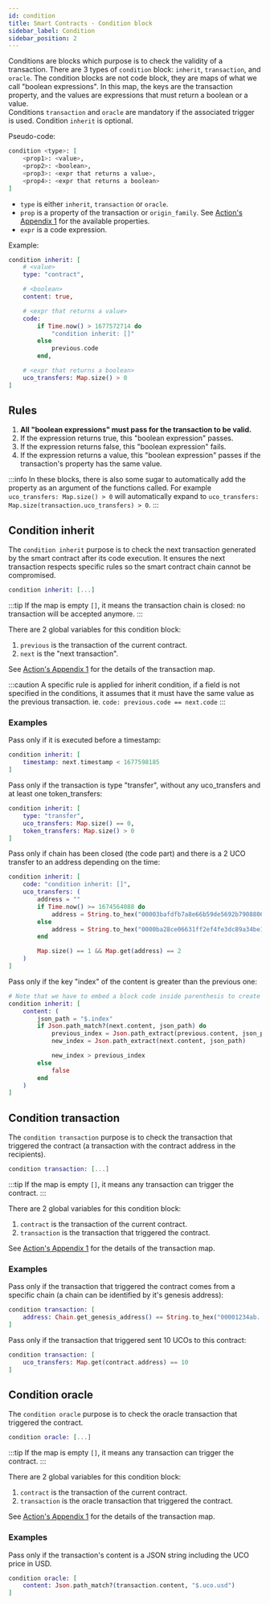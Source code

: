 ```yaml
---
id: condition
title: Smart Contracts - Condition block
sidebar_label: Condition
sidebar_position: 2
---
```


Conditions are blocks which purpose is to check the validity of a transaction. There are 3 types of `condition` block: `inherit`, `transaction`, and `oracle`. The condition blocks are not code block, they are maps of what we call "boolean expressions". In this map, the keys are the transaction property, and the values are expressions that must return a boolean or a value.  
Conditions `transaction` and `oracle` are mandatory if the associated trigger is used. Condition `inherit` is optional.

Pseudo-code:
```elixir
condition <type>: [
    <prop1>: <value>,
    <prop2>: <boolean>,
    <prop3>: <expr that returns a value>,
    <prop4>: <expr that returns a boolean>
]
```
- `type` is either `inherit`, `transaction` or `oracle`.
- `prop` is a property of the transaction or `origin_family`. See [Action's Appendix 1](/build/smart-contracts/reference/actions#appendix-1-the-transaction-map) for the available properties.
- `expr` is a code expression.

Example:
```elixir
condition inherit: [
    # <value>
    type: "contract",

    # <boolean>
    content: true,

    # <expr that returns a value>
    code: 
        if Time.now() > 1677572714 do 
            "condition inherit: []"
        else
            previous.code
        end,

    # <expr that returns a boolean>
    uco_transfers: Map.size() > 0
]
```

## Rules

1. **All "boolean expressions" must pass for the transaction to be valid.**
1. If the expression returns true, this "boolean expression" passes.
1. If the expression returns false, this "boolean expression" fails.
1. If the expression returns a value, this "boolean expression" passes if the transaction's property has the same value.

:::info
In these blocks, there is also some sugar to automatically add the property as an argument of the functions called. For example `uco_transfers: Map.size() > 0` will automatically expand to `uco_transfers: Map.size(transaction.uco_transfers) > 0`.
:::

## Condition inherit

The `condition inherit` purpose is to check the next transaction generated by the smart contract after its code execution. It ensures the next transaction respects specific rules so the smart contract chain cannot be compromised.

```elixir 
condition inherit: [...]
```

:::tip
If the map is empty `[]`, it means the transaction chain is closed: no transaction will be accepted anymore.
:::

There are 2 global variables for this condition block:
1. `previous` is the transaction of the current contract.
1. `next` is the "next transaction".

See [Action's Appendix 1](/build/smart-contracts/reference/actions#appendix-1-the-transaction-map) for the details of the transaction map.

:::caution
A specific rule is applied for inherit condition, if a field is not specified in the conditions, it assumes that it must have the same value as the previous transaction. ie. `code: previous.code == next.code`
:::

### Examples

Pass only if it is executed before a timestamp:
```elixir 
condition inherit: [
    timestamp: next.timestamp < 1677598185
]
```

Pass only if the transaction is type "transfer", without any uco_transfers and at least one token_transfers:
```elixir
condition inherit: [
    type: "transfer",
    uco_transfers: Map.size() == 0,
    token_transfers: Map.size() > 0
]
```

Pass only if chain has been closed (the code part) and there is a 2 UCO transfer to an address depending on the time:
```elixir 
condition inherit: [
    code: "condition inherit: []",
    uco_transfers: (
        address = ""
        if Time.now() >= 1674564088 do
            address = String.to_hex("00003bafdfb7a8e66b59de5692b79088063853bbd69a7d555faec906e6215e57ff98")
        else 
            address = String.to_hex("0000ba28ce06631ff2ef4fe3dc89a34be13c0d252f8952bbfa3173b03dbef3c04afd")
        end

        Map.size() == 1 && Map.get(address) == 2
    )
]
```

Pass only if the key "index" of the content is greater than the previous one:
```elixir
# Note that we have to embed a block code inside parenthesis to create variable
condition inherit: [
    content: (
        json_path = "$.index"
        if Json.path_match?(next.content, json_path) do
            previous_index = Json.path_extract(previous.content, json_path)
            new_index = Json.path_extract(next.content, json_path)

            new_index > previous_index
        else
            false
        end
    )
]
```

## Condition transaction

The `condition transaction` purpose is to check the transaction that triggered the contract (a transaction with the contract address in the recipients).

```elixir
condition transaction: [...]
```

:::tip
If the map is empty `[]`, it means any transaction can trigger the contract.
:::

There are 2 global variables for this condition block:
1. `contract` is the transaction of the current contract.
1. `transaction` is the transaction that triggered the contract.

See [Action's Appendix 1](/build/smart-contracts/reference/actions#appendix-1-the-transaction-map) for the details of the transaction map.

### Examples

Pass only if the transaction that triggered the contract comes from a specific chain (a chain can be identified by it's genesis address):
```elixir 
condition transaction: [
    address: Chain.get_genesis_address() == String.to_hex("00001234ab...")
]
```

Pass only if the transaction that triggered sent 10 UCOs to this contract:
```elixir 
condition transaction: [
    uco_transfers: Map.get(contract.address) == 10
]
```

## Condition oracle

The `condition oracle` purpose is to check the oracle transaction that triggered the contract.

```elixir
condition oracle: [...]
```

:::tip
If the map is empty `[]`, it means any transaction can trigger the contract.
:::

There are 2 global variables for this condition block:
1. `contract` is the transaction of the current contract.
1. `transaction` is the oracle transaction that triggered the contract.

See [Action's Appendix 1](/build/smart-contracts/reference/actions#appendix-1-the-transaction-map) for the details of the transaction map.

### Examples

Pass only if the transaction's content is a JSON string including the UCO price in USD.
```elixir 
condition oracle: [
    content: Json.path_match?(transaction.content, "$.uco.usd")
]
```

